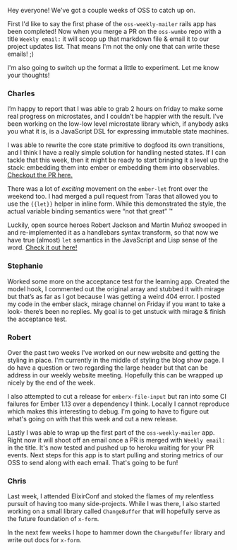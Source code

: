 Hey everyone! We've got a couple weeks of OSS to catch up on.

First I'd like to say the first phase of the `oss-weekly-mailer` rails
app has been completed! Now when you merge a PR on the `oss-wumbo`
repo with a title `Weekly email:` it will scoop up that markdown file
& email it to our project updates list. That means I'm not the only
one that can write these emails! ;)

I'm also going to switch up the format a little to experiment. Let me
know your thoughts!


### Charles

I’m happy to report that I was able to grab 2 hours on friday to make
some real progress on microstates, and I couldn’t be happier with the
result. I’ve been working on the low-low level microstate library
which, if anybody asks you what it is, is a JavaScript DSL for
expressing immutable state machines.

I was able to rewrite the core state primitive to dogfood its own
transitions, and I think I have a really simple solution for handling
nested states. If I can tackle that this week, then it might be ready
to start bringing it a level up the stack: embedding them into ember
or embedding them into
observables. [Checkout the PR here.](https://github.com/cowboyd/microstates.js/pull/13)

There was a lot of *exciting* movement on the `ember-let` front over
the weekend too. I had merged a pull request from Taras that allowed
you to use the `{{let}}` helper in inline form. While this
demonstrated the style, the actual variable binding semantics were
“not that great” :tm:

Luckily, open source heroes Robert Jackson and Martin Muñoz swooped in
and re-implemented it as a handlebars syntax transform, so that now we
have true (almost) `let` semantics in the JavaScript and Lisp sense of
the
word. [Check it out here!](https://github.com/thefrontside/ember-let/pull/12)

### Stephanie

Worked some more on the acceptance test for the learning app. Created
the model hook, I commented out the original array and stubbed it with
mirage but that’s as far as I got because I was getting a weird 404
error. I posted my code in the ember slack, mirage channel on Friday
if you want to take a look- there’s been no replies. My goal is to get
unstuck with mirage & finish the acceptance test.

### Robert

Over the past two weeks I've worked on our new website and getting the
styling in place. I'm currently in the middle of styling the blog show
page. I do have a question or two regarding the large header but that
can be address in our weekly website meeting. Hopefully this can be
wrapped up nicely by the end of the week.

I also attempted to cut a release for `emberx-file-input` but ran into
some CI failures for Ember 1.13 over a dependency I think. Locally I
cannot reproduce which makes this interesting to debug. I'm going to
have to figure out what's going on with that this week and cut a new
release.

Lastly I was able to wrap up the first part of the `oss-weekly-mailer`
app. Right now it will shoot off an email once a PR is merged with
`Weekly email:` in the title. It's now tested and pushed up to heroku
waiting for your PR events. Next steps for this app is to start
pulling and storing metrics of our OSS to send along with each
email. That's going to be fun!

### Chris

Last week, I attended ElixirConf and stoked the flames of my relentless pursuit of having
too many side-projects. While I was there, I also started working on a small library called
`ChangeBuffer` that will hopefully serve as the future foundation of `x-form`.

In the next few weeks I hope to hammer down the `ChangeBuffer` library and write out docs
for `x-form`.
